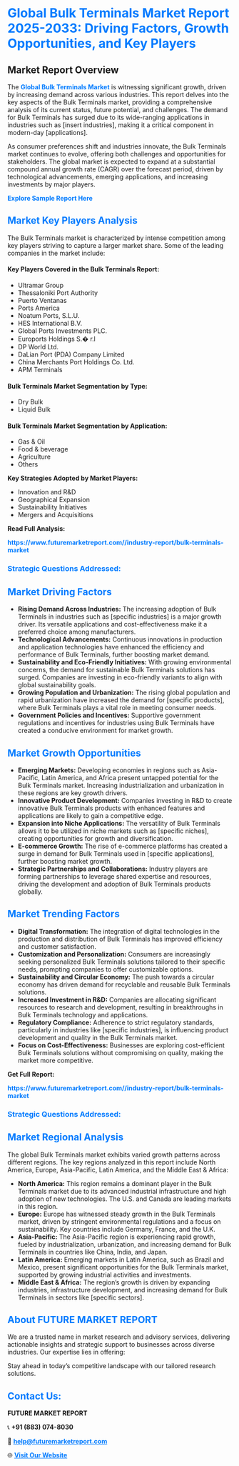 <h1 style="color: #007BFF;">Global Bulk Terminals Market Report 2025-2033: Driving Factors, Growth Opportunities, and Key Players</h1>

<section id="overview">
<h2>Market Report Overview</h2>
<p>The <a href="https://www.futuremarketreport.com//industry-report/bulk-terminals-market" style="color: #007BFF; text-decoration: none;"><strong>Global Bulk Terminals Market</strong></a> is witnessing significant growth, driven by increasing demand across various industries. This report delves into the key aspects of the Bulk Terminals market, providing a comprehensive analysis of its current status, future potential, and challenges. The demand for Bulk Terminals has surged due to its wide-ranging applications in industries such as [insert industries], making it a critical component in modern-day [applications].</p>
<p>As consumer preferences shift and industries innovate, the Bulk Terminals market continues to evolve, offering both challenges and opportunities for stakeholders. The global market is expected to expand at a substantial compound annual growth rate (CAGR) over the forecast period, driven by technological advancements, emerging applications, and increasing investments by major players.</p>
</section>

<section id="overview">
<p><a href="https://www.futuremarketreport.com//request-sample/reportId=54276" style="color: #007BFF; text-decoration: none;"><strong>Explore Sample Report Here</strong></a></p>
</section>

<section id="key-players">
<h2 style="color: #007BFF;">Market Key Players Analysis</h2>
<p>The Bulk Terminals market is characterized by intense competition among key players striving to capture a larger market share. Some of the leading companies in the market include:</p>
<h4>Key Players Covered in the Bulk Terminals Report:</h4>
<ul><li>Ultramar Group</li><li>Thessaloniki Port Authority</li><li>Puerto Ventanas</li><li>Ports America</li><li>Noatum Ports, S.L.U.</li><li>HES International B.V.</li><li>Global Ports Investments PLC.</li><li>Euroports Holdings S.� r.l</li><li>DP World Ltd.</li><li>DaLian Port (PDA) Company Limited</li><li>China Merchants Port Holdings Co. Ltd.</li><li>APM Terminals</li></ul>
<h4>Bulk Terminals Market Segmentation by Type:</h4>
<ul><li>Dry Bulk</li><li>Liquid Bulk</li></ul>

<h4>Bulk Terminals Market Segmentation by Application:</h4>
<ul><li>Gas &amp; Oil</li><li>Food &amp; beverage</li><li>Agriculture</li><li>Others</li></ul>
<p><strong>Key Strategies Adopted by Market Players:</strong></p>
<ul>
<li>Innovation and R&D</li>
<li>Geographical Expansion</li>
<li>Sustainability Initiatives</li>
<li>Mergers and Acquisitions</li>
</ul>
</section>

<section>
<p><strong>Read Full Analysis: </strong></p><a href="https://www.futuremarketreport.com//industry-report/bulk-terminals-market" style="color: #007BFF; text-decoration: none;"><strong>https://www.futuremarketreport.com//industry-report/bulk-terminals-market</strong></a>
<h3 style="color: #007BFF;">Strategic Questions Addressed:</h3>
</section>

<section id="driving-factors">
<h2 style="color: #007BFF;">Market Driving Factors</h2>
<ul>
<li><strong>Rising Demand Across Industries:</strong> The increasing adoption of Bulk Terminals in industries such as [specific industries] is a major growth driver. Its versatile applications and cost-effectiveness make it a preferred choice among manufacturers.</li>
<li><strong>Technological Advancements:</strong> Continuous innovations in production and application technologies have enhanced the efficiency and performance of Bulk Terminals, further boosting market demand.</li>
<li><strong>Sustainability and Eco-Friendly Initiatives:</strong> With growing environmental concerns, the demand for sustainable Bulk Terminals solutions has surged. Companies are investing in eco-friendly variants to align with global sustainability goals.</li>
<li><strong>Growing Population and Urbanization:</strong> The rising global population and rapid urbanization have increased the demand for [specific products], where Bulk Terminals plays a vital role in meeting consumer needs.</li>
<li><strong>Government Policies and Incentives:</strong> Supportive government regulations and incentives for industries using Bulk Terminals have created a conducive environment for market growth.</li>
</ul>
</section>

<section id="growth-opportunities">
<h2 style="color: #007BFF;">Market Growth Opportunities</h2>
<ul>
<li><strong>Emerging Markets:</strong> Developing economies in regions such as Asia-Pacific, Latin America, and Africa present untapped potential for the Bulk Terminals market. Increasing industrialization and urbanization in these regions are key growth drivers.</li>
<li><strong>Innovative Product Development:</strong> Companies investing in R&D to create innovative Bulk Terminals products with enhanced features and applications are likely to gain a competitive edge.</li>
<li><strong>Expansion into Niche Applications:</strong> The versatility of Bulk Terminals allows it to be utilized in niche markets such as [specific niches], creating opportunities for growth and diversification.</li>
<li><strong>E-commerce Growth:</strong> The rise of e-commerce platforms has created a surge in demand for Bulk Terminals used in [specific applications], further boosting market growth.</li>
<li><strong>Strategic Partnerships and Collaborations:</strong> Industry players are forming partnerships to leverage shared expertise and resources, driving the development and adoption of Bulk Terminals products globally.</li>
</ul>
</section>

<section id="trending-factors">
<h2 style="color: #007BFF;">Market Trending Factors</h2>
<ul>
<li><strong>Digital Transformation:</strong> The integration of digital technologies in the production and distribution of Bulk Terminals has improved efficiency and customer satisfaction.</li>
<li><strong>Customization and Personalization:</strong> Consumers are increasingly seeking personalized Bulk Terminals solutions tailored to their specific needs, prompting companies to offer customizable options.</li>
<li><strong>Sustainability and Circular Economy:</strong> The push towards a circular economy has driven demand for recyclable and reusable Bulk Terminals solutions.</li>
<li><strong>Increased Investment in R&D:</strong> Companies are allocating significant resources to research and development, resulting in breakthroughs in Bulk Terminals technology and applications.</li>
<li><strong>Regulatory Compliance:</strong> Adherence to strict regulatory standards, particularly in industries like [specific industries], is influencing product development and quality in the Bulk Terminals market.</li>
<li><strong>Focus on Cost-Effectiveness:</strong> Businesses are exploring cost-efficient Bulk Terminals solutions without compromising on quality, making the market more competitive.</li>
</ul>
</section>

<section>
<p><strong>Get Full Report: </strong></p><a href="https://www.futuremarketreport.com//industry-report/bulk-terminals-market" style="color: #007BFF; text-decoration: none;"><strong>https://www.futuremarketreport.com//industry-report/bulk-terminals-market</strong></a>
<h3 style="color: #007BFF;">Strategic Questions Addressed:</h3>
</section>


<section id="regional-analysis">
<h2 style="color: #007BFF;">Market Regional Analysis</h2>
<p>The global Bulk Terminals market exhibits varied growth patterns across different regions. The key regions analyzed in this report include North America, Europe, Asia-Pacific, Latin America, and the Middle East & Africa:</p>
<ul>
<li><strong>North America:</strong> This region remains a dominant player in the Bulk Terminals market due to its advanced industrial infrastructure and high adoption of new technologies. The U.S. and Canada are leading markets in this region.</li>
<li><strong>Europe:</strong> Europe has witnessed steady growth in the Bulk Terminals market, driven by stringent environmental regulations and a focus on sustainability. Key countries include Germany, France, and the U.K.</li>
<li><strong>Asia-Pacific:</strong> The Asia-Pacific region is experiencing rapid growth, fueled by industrialization, urbanization, and increasing demand for Bulk Terminals in countries like China, India, and Japan.</li>
<li><strong>Latin America:</strong> Emerging markets in Latin America, such as Brazil and Mexico, present significant opportunities for the Bulk Terminals market, supported by growing industrial activities and investments.</li>
<li><strong>Middle East & Africa:</strong> The region’s growth is driven by expanding industries, infrastructure development, and increasing demand for Bulk Terminals in sectors like [specific sectors].</li>
</ul>
</section>

<footer>
<h2 style="color: #007BFF;">About FUTURE MARKET REPORT</h2>
<p>We are a trusted name in market research and advisory services, delivering actionable insights and strategic support to businesses across diverse industries. Our expertise lies in offering:</p>

<p>Stay ahead in today’s competitive landscape with our tailored research solutions.</p>

<h2 style="color: #007BFF;">Contact Us:</h2>
<p><strong>FUTURE MARKET REPORT</strong></p>
<p>📞 <strong>+91 (883) 074-8030</strong></p>
<p>📧 <strong><a href="mailto:help@futuremarketreport.com" style="color: #007BFF;">help@futuremarketreport.com</a></strong></p>
<p>🌐 <strong><a href="https://www.futuremarketreport.com/" style="color: #007BFF;">Visit Our Website</a></strong></p>
</footer>